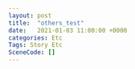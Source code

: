 ```yaml
---
layout: post
title:  "others_test"
date:   2021-01-03 11:00:00 +0000
categories: Etc
Tags: Story Etc
SceneCode: []
---
```

